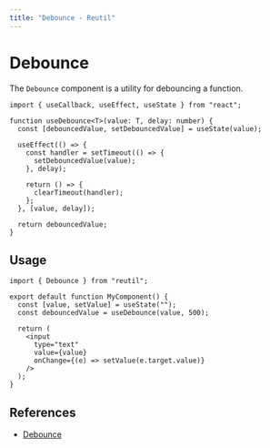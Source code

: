 ```yaml
---
title: "Debounce - Reutil"
---
```


# Debounce

The `Debounce` component is a utility for debouncing a function.

```tsx
import { useCallback, useEffect, useState } from "react";

function useDebounce<T>(value: T, delay: number) {
  const [debouncedValue, setDebouncedValue] = useState(value);

  useEffect(() => {
    const handler = setTimeout(() => {
      setDebouncedValue(value);
    }, delay);

    return () => {
      clearTimeout(handler);
    };
  }, [value, delay]);

  return debouncedValue;
}
```

## Usage

```tsx
import { Debounce } from "reutil";

export default function MyComponent() {
  const [value, setValue] = useState("");
  const debouncedValue = useDebounce(value, 500);

  return (
    <input
      type="text"
      value={value}
      onChange={(e) => setValue(e.target.value)}
    />
  );
}
```

## References

- [Debounce](https://en.wikipedia.org/wiki/Debounce)
